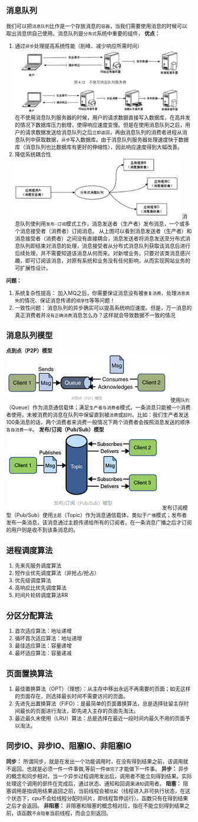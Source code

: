 ## 消息队列
我们可以把`消息队列`比作是一个存放消息的`容器`，当我们需要使用消息的时候可以取出消息供自己使用。消息队列是`分布式`系统中重要的组件， 
**优点：**	
1. 通过`异步`处理提高系统性能（削峰、减少响应所需时间）
![](./pic/mq.png)
 在不使用消息队列服务器的时候，用户的请求数据直接写入数据库，在高并发的情况下数据库压力剧增，使得响应速度变慢。但是在使用消息队列之后，用户的请求数据发送给消息队列之后`立即返回`，再由消息队列的消费者进程从消息队列中获取数据，`异步`写入数据库。由于消息队列服务器处理速度快于数据库（消息队列也比数据库有更好的伸缩性），因此响应速度得到大幅改善。
2. 降低系统耦合性
![](./pic/mq2.png)
消息队列使利用`发布-订阅`模式工作，消息发送者（生产者）发布消息，一个或多个消息接受者（消费者）订阅消息。 从上图可以看到消息发送者（生产者）和消息接受者（消费者）之间没有直接耦合，消息发送者将消息发送至分布式消息队列即结束对消息的处理，消息接受者从分布式消息队列获取该消息后进行后续处理，并不需要知道该消息从何而来。对新增业务，只要对该类消息感兴趣，即可订阅该消息，对原有系统和业务没有任何影响，从而实现网站业务的可扩展性设计。

**问题：**
1. 系统复杂性提高： 加入MQ之后，你需要保证消息没有被`重复消费`、处理`消息丢失`的情况、保证消息传递的`顺序性`等等问题！ 
2. 一致性问题： 消息队列的异步确实可以提高系统响应速度。但是，万一消息的真正消费者并`没有正确消费`消息怎么办？这样就会导致数据不一致的情况

## 消息队列模型
**点到点（P2P）模型**
![](./pic/model.png)
使用`队列`（Queue）作为消息通信载体；满足`生产者与消费者`模式，一条消息只能被`一个`消费者使用，未被消费的消息在队列中保留直到被`消费`或`超时`。比如：我们生产者发送100条消息的话，两个消费者来消费一般情况下两个消费者会按照消息发送的顺序`各自消费一半`。
**发布/订阅（Pub/Sub）模型**
![](./pic/model2.png)
发布订阅模型（Pub/Sub）使用`主题`（Topic）作为消息通信载体，类似于`广播`模式；发布者发布一条消息，该消息通过主题传递给所有的订阅者，在一条消息广播之后才订阅的用户则是收不到该条消息的。

## 进程调度算法
1. 先来先服务调度算法
2. 短作业优先调度算法（非抢占/抢占）
3. 优先级调度算法
4. 高响应比优先调度算法
5. 时间片轮转调度算法RR

## 分区分配算法
1. 首次适应算法：地址递增
2. 循环首次适应算法：地址递增
3. 最佳适应算法：容量递增
4. 最坏适应算法：容量递减

## 页面置换算法
1. 最佳置换算法（OPT）（理想）：从主存中移出永远不再需要的页面；如无这样的页面存在，则选择最长时间不需要访问的页面。
2. 先进先出置换算法（FIFO）：是最简单的页面置换算法，总是选择驻留主存时间最长的页面进行淘汰，即先进入主存的页面先淘汰。
3. 最近最久未使用（LRU）算法：总是选择在最近一段时间内最久不用的页面予以淘汰。

## 同步IO、异步IO、阻塞IO、非阻塞IO
**同步：**
所谓同步，就是在发出一个功能调用时，在没有得到结果之前，该调用就不返回。也就是必须一件一件事做,等前一件`做完了`才能做下一件事。
**异步：**
异步的概念和同步相对。当一个异步过程调用发出后，调用者不能立刻得到结果。实际处理这个调用的部件在完成后，通过状态、通知和回调来`通知`调用者。
**阻塞：**
阻塞调用是指调用结果返回之前，当前线程会被`挂起`（线程进入非可执行状态，在这个状态下，cpu不会给线程分配时间片，即线程暂停运行）。函数只有在得到结果之后才会返回。
**非阻塞：**
非阻塞和阻塞的概念相对应，指在不能立刻得到结果之前，该函数`不会阻塞`当前线程，而会立刻返回。
